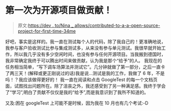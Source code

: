 # 第一次为开源项目做贡献！

> 原文:[https://dev . to/Nina _ allows/contributed-to-a-a-open-source-project-for-first-time-34me](https://dev.to/nina_rallies/contributing-to-an-open-source-project-for-the-first-time--34me)

好吧，事实是这样的。我一直在测试每个人的代码，除了我自己的！更准确地说，我参与客户验收测试比参与集成测试多，从来没有参与单元测试。我很早就开始工作，所以我几乎没有多少空闲时间，也没有参与任何开源项目。当我搬到德国时，我非常确定我终于可以腾出时间来做贡献，认为我是那个“给予”的人。
我现在的任务相当简单，“写下调车场算法并测试它”。几分钟就做了第一部分，之后一直卡了两三天！(解释或更正刚说过的话)我是说...测试是我的工作，我做了 6 年，不是吗！？我应该做得更好的！
我一直在阅读和点击 GoogleTest 的每一个文档页面，试图找出问题所在。除了沮丧之外，我还感受到了另一种满足感。我终于学会了“学习”,明白了贡献不仅仅是我的“给予”,而是我意识到了我所不知道的。

又及:困在 googleTest 上可能不是时候，因为我在 10 月也有几个考试:-D
